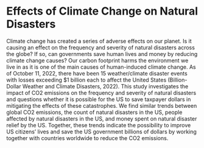 # Effects of Climate Change on Natural Disasters

Climate  change  has  created  a  series  of  adverse  effects  on  our  planet.  Is  it  causing  an  effect  on  the 
frequency and severity of natural disasters across the globe? If so, can governments save human lives and 
money by reducing climate change causes? Our carbon footprint harms the environment we live in as it 
is one of the main causes of human-induced climate change. As of October 11, 2022, there have been 15 
weather/climate disaster events with losses exceeding $1 billion each to affect the United States (Billion-
Dollar Weather and Climate Disasters, 2022). This study investigates the impact of CO2 emissions on the 
frequency and severity of natural disasters and questions whether it is possible for the US to save taxpayer 
dollars  in  mitigating  the  effects  of  these  catastrophes.  We  find  similar  trends  between  global  CO2 
emissions, the  count  of  natural  disasters  in  the  US,  people  affected  by  natural disasters  in  the  US,  and 
money spent on natural disaster relief by the US. Together, these trends indicate the possibility to improve 
US  citizens’  lives  and  save  the  US  government  billions  of  dollars  by  working  together  with  countries 
worldwide to reduce the CO2 emissions. 
